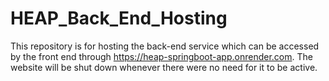 # HEAP_Back_End_Hosting

This repository is for hosting the back-end service which can be accessed by the front end through https://heap-springboot-app.onrender.com.
The website will be shut down whenever there were no need for it to be active.
